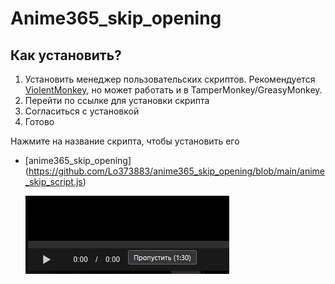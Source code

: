 # Anime365_skip_opening
## Как установить?
1. Установить менеджер пользовательских скриптов. Рекомендуется [ViolentMonkey](https://violentmonkey.github.io/), но может работать и в TamperMonkey/GreasyMonkey.
2. Перейти по ссылке для установки скрипта
3. Согласиться с установкой
4. Готово

Нажмите на название скрипта, чтобы установить его
* [anime365_skip_opening]<a>(https://github.com/Lo373883/anime365_skip_opening/blob/main/anime_skip_script.js)


   ![](./screenshots/104047.png)
